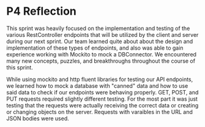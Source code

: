 # P4 Reflection
This sprint was heavily focused on the implementation and testing of the various RestController endpoints that will be utilized by the client and server during our next sprint. Our team learned quite about about the design and implementation of these types of endpoints, and also was able to gain experience working with Mockito to mock a DBConnector. We encountered many new concepts, puzzles, and breakthroughs throughout the course of this sprint. 

While using mockito and http fluent libraries for testing our API endpoints, we learned how to mock a database with "canned" data and how to use said data to check if our endpoints were behaving properly. GET, POST, and PUT requests required slightly different testing. For the most part it was just testing that the requests were actually receiving the correct data or creating or changing objects on the server. Requests with varaibles in the URL and JSON bodies were used.

